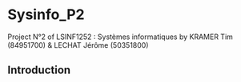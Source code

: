 # Sysinfo_P2
Project N°2 of LSINF1252 : Systèmes informatiques by KRAMER Tim (84951700) & LECHAT Jérôme (50351800)

## Introduction
 
